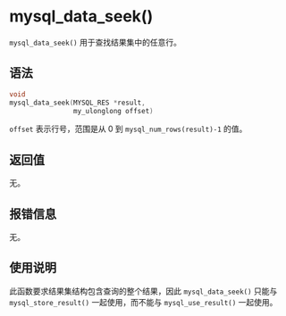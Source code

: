 mysql_data_seek() 
======================================

`mysql_data_seek()` 用于查找结果集中的任意行。

语法 
-----------------------

```c
void
mysql_data_seek(MYSQL_RES *result,
                my_ulonglong offset)
```



`offset` 表示行号，范围是从 0 到 `mysql_num_rows(result)-1` 的值。

返回值 
------------------------

无。

报错信息 
-------------------------

无。

使用说明 
-------------------------

此函数要求结果集结构包含查询的整个结果，因此 `mysql_data_seek()` 只能与 `mysql_store_result()` 一起使用，而不能与 `mysql_use_result()` 一起使用。
